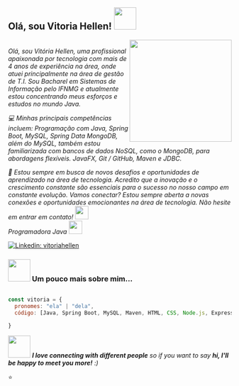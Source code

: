 <h2> Olá, sou Vitoria Hellen! <img src="https://media.giphy.com/media/mGcNjsfWAjY5AEZNw6/giphy.gif" width="50"></h2>
<img align='right' src="https://media.giphy.com/media/ieyl9zmCjO4b4t6qoY/giphy.gif" width="230">
<p></br><em> Olá, sou Vitória Hellen, uma profissional apaixonada por tecnologia com mais de 4 anos de experiência na área, onde atuei principalmente na área de gestão de T.I. Sou Bacharel em Sistemas de Informação pelo IFNMG e atualmente estou concentrando meus esforços e estudos no mundo Java. 

💻 Minhas principais competências incluem:
Programação com Java, Spring Boot, MySQL, Spring Data MongoDB, além do MySQL, também estou familiarizada com bancos de dados NoSQL, como o MongoDB, para abordagens flexíveis. JavaFX, Git / GitHub, Maven e JDBC.

🚀 Estou sempre em busca de novos desafios e oportunidades de aprendizado na área de tecnologia. Acredito que a inovação e o crescimento constante são essenciais para o sucesso no nosso campo em constante evolução. Vamos conectar? Estou sempre aberta a novas conexões e oportunidades emocionantes na área de tecnologia. Não hesite em entrar em contato! <img src="https://media.giphy.com/media/fYSnHlufseco8Fh93Z/giphy.gif" width="30"></br>Programadora Java <img src="https://media.giphy.com/media/WUlplcMpOCEmTGBtBW/giphy.gif" width="30">
</em></p>


[![Linkedin: vitoriahellen](https://img.shields.io/badge/-vitoriahellen-blue?style=flat-square&logo=Linkedin&logoColor=white&link=https://www.linkedin.com/in/vitoria-hellen-ba5877145/)](https://www.linkedin.com/in/vitoria-hellen-ba5877145/)



### <img src="https://media.giphy.com/media/VgCDAzcKvsR6OM0uWg/giphy.gif" width="50"> Um pouco mais sobre mim...  

```javascript

const vitoria = {
  pronomes: "ela" | "dela",
  código: [Java, Spring Boot, MySQL, Maven, HTML, CSS, Node.js, Express.js],

}
```


<img src="https://media.giphy.com/media/LnQjpWaON8nhr21vNW/giphy.gif" width="50"> <em>  <b>I love connecting with different people</b> so if you want to say <b>hi, I'll be happy to meet you more!</b> :) </em>

⭐️ 
